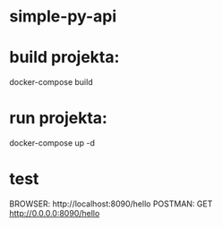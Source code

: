 # simple-py-api

# build projekta:
 docker-compose build

 # run projekta:
  docker-compose up -d

# test 
BROWSER:
    http://localhost:8090/hello
POSTMAN:
    GET http://0.0.0.0:8090/hello
